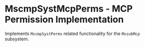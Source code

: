 # MscmpSystMcpPerms - MCP Permission Implementation

Implements `MscmpSystPerms` related functionality for the `MssubMcp` subsystem.
